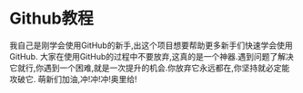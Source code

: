 # Github教程
我自己是刚学会使用GitHub的新手,出这个项目想要帮助更多新手们快速学会使用GitHub.
大家在使用GitHub的过程中不要放弃,这真的是一个神器.遇到问题了解决它就行,你遇到一个困难,就是一次提升的机会.你放弃它永远都在,你坚持就必定能攻破它.
萌新们加油,冲!冲!冲!奥里给!
